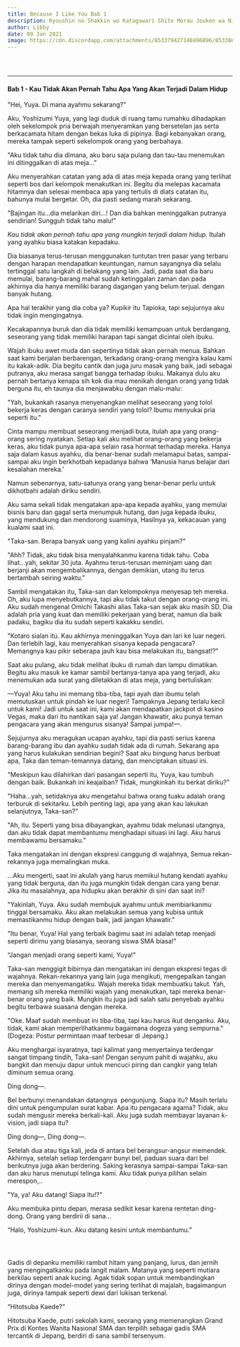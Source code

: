 ```yaml
---
title: Because I Like You Bab 1
description: Ryoushin no Shakkin wo Katagawari Shite Morau Jouken wa Nihon’ichi Kawaii Joshikousei to Issho ni Kurasu Koto Deshita Bahasa Indonesia
author: Libby
date: 09 Jan 2021
image: https://cdn.discordapp.com/attachments/853379427148496896/853386059308072970/1.jpg
---
```


 <div style="clear: both;"><a href="https://cdn.discordapp.com/attachments/853379427148496896/853386059308072970/1.jpg" style="display: block; padding: 1em 0px; text-align: center;"><img alt="" border="0" data-original-height="342" data-original-width="650" src="https://cdn.discordapp.com/attachments/853379427148496896/853386059308072970/1.jpg" /></a></div>
    <hr />
    <!-- Content -->
<h4>Bab 1 - Kau Tidak Akan Pernah Tahu Apa Yang Akan Terjadi Dalam Hidup</h4>

<p>"Hei, Yuya. Di mana ayahmu sekarang?"</p>
    <p>Aku, Yoshizumi Yuya, yang lagi duduk di ruang tamu rumahku dihadapkan oleh sekelompok pria berwajah menyeramkan yang bersetelan jas serta berkacamata hitam dengan bekas luka di pipinya. Bagi kebanyakan orang, mereka tampak seperti sekelompok orang yang berbahaya.</p>
    <p>"Aku tidak tahu dia dimana, aku baru saja pulang dan tau-tau menemukan ini ditinggalkan di atas meja..."</p>
    <p>Aku menyerahkan catatan yang ada di atas meja kepada orang yang terlihat seperti bos dari kelompok menakutkan ini. Begitu dia melepas kacamata hitamnya dan selesai membaca apa yang tertulis di diats catatan itu, bahunya mulai bergetar. Oh, dia pasti sedang marah sekarang.</p>
    <p>"Bajingan itu...dia melarikan diri...! Dan dia bahkan meninggalkan putranya sendirian! Sungguh tidak tahu malu!"</p>
    <p><em>Kau tidak akan pernah tahu apa yang mungkin terjadi dalam hidup.</em> Itulah yang ayahku biasa katakan kepadaku.</p>
    <p>Dia biasanya terus-terusan menggunakan tuntutan tren pasar yang terbaru dengan harapan mendapatkan keuntungan, namun sayangnya dia selalu tertinggal satu langkah di belakang yang lain. Jadi, pada saat dia baru memulai, barang-barang mahal sudah ketinggalan zaman dan pada akhirnya dia hanya memiliki barang dagangan yang belum terjual. dengan banyak hutang.</p>
    <p>Apa hal terakhir yang dia coba ya? Kupikir itu Tapioka, tapi sejujurnya aku tidak ingin mengingatnya.</p>
    <p>Kecakapannya buruk dan dia tidak memiliki kemampuan untuk berdangang, seseorang yang tidak memiliki harapan tapi sangat dicintai oleh ibuku. </p>
    <p>Wajah ibuku awet muda dan sepertinya tidak akan pernah menua. Bahkan saat kami berjalan berbarengan, terkadang orang-orang mengira kalau kami itu kakak-adik. Dia begitu cantik dan juga juru masak yang baik, jadi sebagai putranya, aku merasa sangat bangga terhadap ibuku. Makanya dulu aku pernah bertanya kenapa sih kok dia mau menikah dengan orang yang tidak berguna itu, eh taunya dia menjawabku dengan malu-malu:</p>
    <p>"Yah, bukankah rasanya menyenangkan melihat seseorang yang tolol bekerja keras dengan caranya sendiri yang tolol? Ibumu menyukai pria seperti itu."</p>
    <p>Cinta mampu membuat seseorang menjadi buta, itulah apa yang orang-orang sering nyatakan. Setiap kali aku melihat orang-orang yang bekerja keras, aku tidak punya apa-apa selain rasa hormat terhadap mereka. Hanya saja dalam kasus ayahku, dia benar-benar sudah melamapui batas, sampai-sampai aku ingin berkhotbah kepadanya bahwa &#8216;Manusia harus belajar dari kesalahan mereka.&#8217; </p>
    <p>Namun sebenarnya, satu-satunya orang yang benar-benar perlu untuk dikhotbahi adalah diriku sendiri.</p>
    <p>Aku sama sekali tidak mengatakan apa-apa kepada ayahku, yang memulai bisnis baru dan gagal serta menumpuk hutang, dan juga kepada ibuku, yang mendukung dan mendorong suaminya, Hasilnya ya, kekacauan yang kualami saat ini.</p>
    <p>"Taka-san. Berapa banyak uang yang kalini ayahku pinjam?" </p>
    <p>"Ahh? Tidak, aku tidak bisa menyalahkanmu karena tidak tahu. Coba lihat...yah, sekitar 30 juta. Ayahmu terus-terusan meminjam uang dan berjanji akan mengembalikannya, dengan demikian, utang itu terus bertambah seiring waktu."</p>
    <p>Sambil mengatakan itu, Taka-san dan kelompoknya menyesap teh mereka. Oh, aku lupa menyebutkannya, tapi aku tidak takut dengan orang-orang ini. Aku sudah mengenal Omichi Takashi alias Taka-san sejak aku masih SD. Dia adalah pria yang kuat dan memiliki pekerjaan yang berat, namun dia baik padaku, bagiku dia itu sudah seperti kakakku sendiri.</p>
    <p>"Kotaro sialan itu. Kau akhirnya meninggalkan Yuya dan lari ke luar negeri. Dan terlebih lagi, kau menyerahkan sisanya kepada pengacara? Memangnya kau pikir seberapa jauh kau bisa melakukan itu, bangsat!?"</p>
    <p>Saat aku pulang, aku tidak melihat ibuku di rumah dan lampu dimatikan. Begitu aku masuk ke kamar sambil bertanya-tanya apa yang terjadi, aku menemukan ada surat yang diletakkan di atas meja, yang bertuliskan:</p>
    <p>&#8212;Yuya! Aku tahu ini memang tiba-tiba, tapi ayah dan ibumu telah memutuskan untuk pindah ke luar negeri! Tampaknya Jepang terlalu kecil untuk kami! Jadi untuk saat ini, kami akan mendapatkan jackpot di kasino Vegas, maka dari itu nantikan saja ya! Jangan khawatir, aku punya teman pengacara yang akan mengurus sisanya! Sampai jumpa!&#8212;.</p>
    <p>Sejujurnya aku meragukan ucapan ayahku, tapi dia pasti serius karena barang-barang ibu dan ayahku sudah tidak ada di rumah. Sekarang apa yang harus kulakukan sendirian begini? Saat aku bingung harus berbuat apa, Taka dan teman-temannya datang, dan menciptakan situasi ini.</p>
    <p>"Meskipun kau dilahirkan dari pasangan seperti itu, Yuya, kau tumbuh dengan baik. Bukankah ini keajaiban? Tidak, mungkinkah itu berkat diriku?"</p>
    <p>"Haha...yah, setidaknya aku mengetahui bahwa orang tuaku adalah orang terburuk di sekitarku. Lebih penting lagi, apa yang akan kau lakukan selanjutnya, Taka-san?"</p>
    <p>"Ah, itu. Seperti yang bisa dibayangkan, ayahmu tidak melunasi utangnya, dan aku tidak dapat membantumu menghadapi situasi ini lagi. Aku harus membawamu bersamaku."</p>
    <p>Taka mengatakan ini dengan ekspresi canggung di wajahnya, Semua rekan-rekannya juga memalingkan muka.</p>
    <p>&#8230;Aku mengerti, saat ini akulah yang harus memikul hutang kendati ayahku yang tidak berguna, dan itu juga mungkin tidak dengan cara yang benar. Jika itu masalahnya, apa hidupku akan berakhir di sini dan saat ini?</p>
    <p>"Yakinlah, Yuya. Aku sudah membujuk ayahmu untuk membiarkanmu tinggal bersamaku. Aku akan melakukan semua yang kubisa untuk memastikanmu hidup dengan baik, jadi jangan khawatir."</p>
    <p>"Itu benar, Yuya! Hal yang terbaik bagimu saat ini adalah tetap menjadi seperti dirimu yang biasanya, seorang siswa SMA biasa!"</p>
    <p>&#8220;Jangan menjadi orang seperti kami, Yuya!&#8221;</p>
    <p>Taka-san menggigit bibirnya dan mengatakan ini dengan ekspresi tegas di wajahnya. Rekan-rekannya yang lain juga mengikuti, mengepalkan tangan mereka dan menyemangatiku. Wajah mereka tidak membuatku takut. Yah, memang sih mereka memiliki wajah yang menakutkan, tapi mereka benar-benar orang yang baik. Mungkin itu juga jadi salah satu penyebab ayahku begitu terbawa suasana dengan mereka.</p>
    <p>"Oke. Maaf sudah membuat ini tiba-tiba, tapi kau harus ikut denganku. Aku, tidak, kami akan memperlihatkanmu bagaimana dogeza yang sempurna." (Dogeza: Postur permintaan maaf terbesar di Jepang.)</p>
    <p>Aku menghargai isyaratnya, tapi kalimat yang menyertainya terdengar sangat timpang tindih, Taka-san! Dengan senyum pahit di wajahku, aku bangkit dan menuju dapur untuk mencuci piring dan cangkir yang telah diminum semua orang.</p>
    <p>Ding dong&#8212;.</p>
    <p>Bel berbunyi menandakan datangnya &nbsp;pengunjung. Siapa itu? Masih terlalu dini untuk pengumpulan surat kabar. Apa itu pengacara agama? Tidak, aku sudah mengusir mereka berkali-kali. Aku juga sudah membayar layanan k-vision, jadi siapa itu?</p>
    <p>Ding dong&#8212;, Ding dong&#8212;.</p>
    <p>Setelah dua atau tiga kali, jeda di antara bel berangsur-angsur memendek. Akhirnya, setelah setiap terdenganr bunyi bel, paduan suara dari bel berikutnya juga akan berdering. Saking kerasnya sampai-sampai Taka-san dan aku harus menutupi telinga kami. Aku tidak punya pilihan selain merespon,..</p>
    <p>"Ya, ya! Aku datang! Siapa itu!?"</p>
    <p>Aku membuka pintu depan, merasa sedikit kesar karena rentetan ding-dong. Orang yang berdirii di sana&#8230;</p>
    <p>&#8220;Halo, Yoshizumi-kun. Aku datang kesini untuk membantumu.&#8221;</p>
    <div class="separator" style="clear: both;"><a href="https://cdn.discordapp.com/attachments/853379427148496896/853386059937480754/a1.jpg" style="display: block; padding: 1em 0px; text-align: center;"><img alt="" border="0" data-original-height="2048" data-original-width="1443" src="https://cdn.discordapp.com/attachments/853379427148496896/853386059937480754/a1.jpg" /></a></div>
    <p>Gadis di depanku memiliki rambut hitam yang panjang, lurus, dan jernih yang mengingatkanku pada langit malam. Matanya yang seperti mutiara berkilau seperti anak kucing. Agak tidak sopan untuk membandingkan dirinya dengan model-model yang sering terlihat di majalah, bagaimanpun juga, dirinya tampak seperti dewi dari lukisan terkenal.</p>
    <p>&#8220;Hitotsuba Kaede?&#8221;</p>
    <p>Hitotsuba Kaede, putri sekolah kami, seorang yang memenangkan Grand Prix di Kontes Wanita Nasional SMA dan terpilih sebagai gadis SMA tercantik di Jepang, berdiri di sana sambil tersenyum.</p>